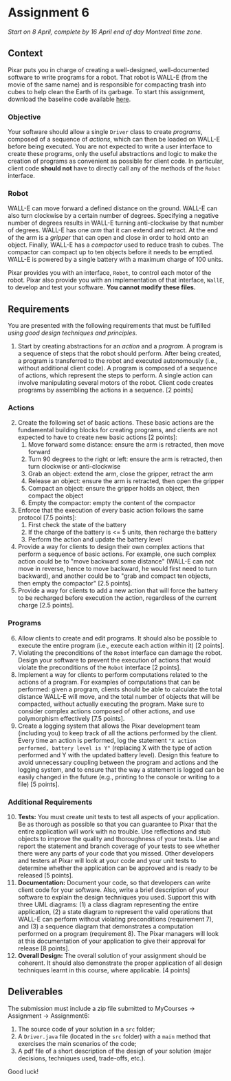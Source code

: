# Assignment 6
*Start on 8 April, complete by 16 April end of day Montreal time zone.*

## Context

Pixar puts you in charge of creating a well-designed, well-documented software to write programs for a robot. That robot is WALL-E (from the movie of the same name) and is responsible for compacting trash into cubes to help clean the Earth of its garbage. To start this assignment, download the baseline code available [here](https://gitlab.cs.mcgill.ca/jguo/COMP303_Winter2021/-/tree/main/Assignments/Assignment-6/assignment6-baseline).


### Objective

Your software should allow a single `Driver` class to create *programs*, composed of a sequence of *actions*, which can then be loaded on WALL-E before being executed. You are not expected to write a user interface to create these programs, only the useful abstractions and logic to make the creation of programs as convenient as possible for client code. In particular, client code **should not** have to directly call any of the methods of the `Robot` interface.

### Robot

WALL-E can move forward a defined distance on the ground. WALL-E can also turn clockwise by a certain number of degrees. Specifying a negative number of degrees results in WALL-E turning anti-clockwise by that number of degrees. WALL-E has one *arm* that it can extend and retract. At the end of the arm is a *gripper* that can open and close in order to hold onto an object. Finally, WALL-E has a *compactor* used to reduce trash to cubes. The compactor can compact up to ten objects before it needs to be emptied. WALL-E is powered by a single battery with a maximum charge of 100 units.

Pixar provides you with an interface, `Robot`, to control each motor of the robot. Pixar also provide you with an implementation of that interface, `WallE`, to develop and test your software. **You cannot modify these files.**

## Requirements

You are presented with the following requirements that must be fulfilled *using good design techniques and principles*.

1. Start by creating abstractions for an *action* and a *program*. A program is a sequence of steps that the robot should perform. After being created, a program is transferred to the robot and executed autonomously (i.e., without additional client code). A program is composed of a sequence of actions, which represent the steps to perform. A single action can involve manipulating several motors of the robot. Client code creates programs by assembling the actions in a sequence. [2 points]

### Actions

2. Create the following set of basic actions. These basic actions are the fundamental building blocks for creating programs, and clients are not expected to have to create new basic actions [2 points]:
    1. Move forward some distance: ensure the arm is retracted, then move forward
    2. Turn 90 degrees to the right or left: ensure the arm is retracted, then turn clockwise or anti-clockwise
    3. Grab an object: extend the arm, close the gripper, retract the arm
    4. Release an object: ensure the arm is retracted, then open the gripper
    5. Compact an object: ensure the gripper holds an object, then compact the object
    6. Empty the compactor: empty the content of the compactor
3. Enforce that the execution of every basic action follows the same protocol [7.5 points]:
    1. First check the state of the battery
    2. If the charge of the battery is <= 5 units, then recharge the battery
    3. Perform the action and update the battery level
4. Provide a way for clients to design their own complex actions that perform a sequence of basic actions. For example, one such complex action could be to "move backward some distance" (WALL-E can not move in reverse, hence to move backward, he would first need to turn backward), and another could be to "grab and compact ten objects, then empty the compactor" [2.5 points].
5. Provide a way for clients to add a new action that will force the battery to be recharged before execution the action, regardless of the current charge [2.5 points].

### Programs

6. Allow clients to create and edit programs. It should also be possible to execute the entire program (i.e., execute each action within it) [2 points].
7. Violating the preconditions of the `Robot` interface can damage the robot. Design your software to prevent the execution of actions that would violate the preconditions of the `Robot` interface [2 points].
8. Implement a way for clients to perform computations related to the actions of a program. For examples of computations that can be performed: given a program, clients should be able to calculate the total distance WALL-E will move, and the total number of objects that will be compacted, without actually executing the program. Make sure to consider complex actions composed of other actions, and use polymorphism effectively [7.5 points].
9. Create a logging system that allows the Pixar development team (including you) to keep track of all the actions performed by the client. Every time an action is performed, log the statement `"X action performed, battery level is Y"` (replacing X with the type of action performed and Y with the updated battery level). Design this feature to avoid unnecessary coupling between the program and actions and the logging system, and to ensure that the way a statement is logged can be easily changed in the future (e.g., printing to the console or writing to a file) [5 points].

### Additional Requirements

10. **Tests:** You must create unit tests to test all aspects of your application. Be as thorough as possible so that you can guarantee to Pixar that the entire application will work with no trouble. Use reflections and stub objects to improve the quality and thoroughness of your tests. Use and report the statement and branch coverage of your tests to see whether there were any parts of your code that you missed. Other developers and testers at Pixar will look at your code and your unit tests to determine whether the application can be approved and is ready to be released [5 points].
11. **Documentation:** Document your code, so that developers can write client code for your software. Also, write a brief description of your software to explain the design techniques you used. Support this with three UML diagrams: (1) a class diagram representing the entire application, (2) a state diagram to represent the valid operations that WALL-E can perform without violating preconditions (requirement 7), and (3) a sequence diagram that demonstrates a computation performed on a program (requirement 8). The Pixar managers will look at this documentation of your application to give their approval for release [8 points].
12. **Overall Design:** The overall solution of your assignment should be coherent. It should also demonstrate the proper application of all design techniques learnt in this course, where applicable. [4 points]

## Deliverables
The submission must include a zip file submitted to MyCourses -> Assignment -> Assignment6:
   1. The source code of your solution in a `src` folder;
   2. A `Driver.java` file (located in the `src` folder) with a `main` method that exercises the main scenarios of the code;
   3. A pdf file of a short description of the design of your solution (major decisions, techniques used, trade-offs, etc.).



Good luck!
